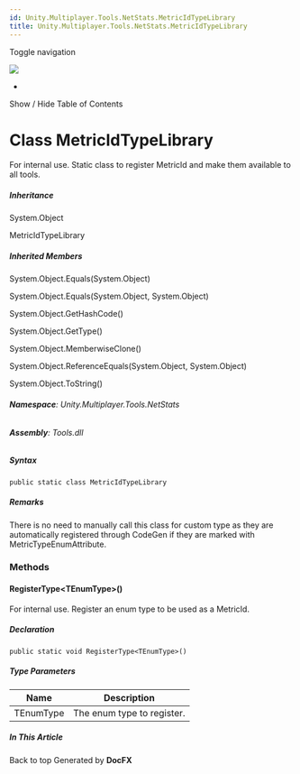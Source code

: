```yaml
---
id: Unity.Multiplayer.Tools.NetStats.MetricIdTypeLibrary
title: Unity.Multiplayer.Tools.NetStats.MetricIdTypeLibrary
---
```


<div id="wrapper">

<div>

<div class="container">

<div class="navbar-header">

Toggle navigation

<img src="../logo.svg" id="logo" class="svg" />

</div>

<div id="navbar" class="collapse navbar-collapse">

<div class="form-group">

</div>

</div>

</div>

<div class="subnav navbar navbar-default">

<div id="breadcrumb" class="container hide-when-search">

-   

</div>

</div>

</div>

<div class="container body-content hide-when-search" role="main">

<div class="sidenav hide-when-search">

Show / Hide Table of Contents

<div id="sidetoggle" class="sidetoggle collapse">

<div id="sidetoc">

</div>

</div>

</div>

<div class="article row grid-right">

<div class="col-md-10">

# Class MetricIdTypeLibrary

<div class="markdown level0 summary">

For internal use. Static class to register MetricId and make them
available to all tools.

</div>

<div class="markdown level0 conceptual">

</div>

<div class="inheritance">

##### Inheritance

<div class="level0">

System.Object

</div>

<div class="level1">

MetricIdTypeLibrary

</div>

</div>

<div class="inheritedMembers">

##### Inherited Members

<div>

System.Object.Equals(System.Object)

</div>

<div>

System.Object.Equals(System.Object, System.Object)

</div>

<div>

System.Object.GetHashCode()

</div>

<div>

System.Object.GetType()

</div>

<div>

System.Object.MemberwiseClone()

</div>

<div>

System.Object.ReferenceEquals(System.Object, System.Object)

</div>

<div>

System.Object.ToString()

</div>

</div>

###### **Namespace**: Unity.Multiplayer.Tools.NetStats

###### **Assembly**: Tools.dll

##### Syntax

<div class="codewrapper">

``` lang-csharp
public static class MetricIdTypeLibrary
```

</div>

##### **Remarks**

<div class="markdown level0 remarks">

There is no need to manually call this class for custom type as they are
automatically registered through CodeGen if they are marked with
MetricTypeEnumAttribute.

</div>

### Methods

#### RegisterType\<TEnumType\>()

<div class="markdown level1 summary">

For internal use. Register an enum type to be used as a MetricId.

</div>

<div class="markdown level1 conceptual">

</div>

##### Declaration

<div class="codewrapper">

``` lang-csharp
public static void RegisterType<TEnumType>()
```

</div>

##### Type Parameters

| Name      | Description                |
|-----------|----------------------------|
| TEnumType | The enum type to register. |

</div>

<div class="hidden-sm col-md-2" role="complementary">

<div class="sideaffix">

<div class="contribution">

</div>

##### In This Article

<div>

</div>

</div>

</div>

</div>

</div>

<div class="grad-bottom">

</div>

<div class="footer">

<div class="container">

Back to top Generated by **DocFX**

</div>

</div>

</div>
